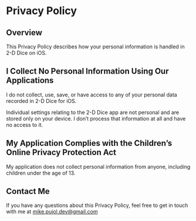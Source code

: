 # Privacy Policy
## Overview
This Privacy Policy describes how your personal information is handled in 2-D Dice on iOS.

## I Collect No Personal Information Using Our Applications
I do not collect, use, save, or have access to any of your personal data recorded in 2-D Dice for iOS.

Individual settings relating to the 2-D Dice app are not personal and are stored only on your device. I don’t process that information at all and have no access to it.

## My Application Complies with the Children’s Online Privacy Protection Act
My application does not collect personal information from anyone, including children under the age of 13.

## Contact Me
If you have any questions about this Privacy Policy, feel free to get in touch with me at mike.pujol.dev@gmail.com
